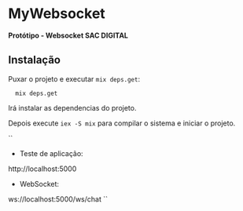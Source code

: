 # MyWebsocket

**Protótipo - Websocket SAC DIGITAL**

## Instalação

Puxar o projeto e executar `mix deps.get`:

```
  mix deps.get
```

Irá instalar as dependencias do projeto.

Depois execute `iex -S mix` para compilar o sistema e iniciar o projeto.

``
  - Teste de aplicação:

  http://localhost:5000 

  - WebSocket:

  ws://localhost:5000/ws/chat
``
